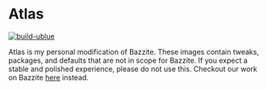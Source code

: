 # Atlas

[![build-ublue](https://github.com/eyecantcu/atlas/actions/workflows/build.yml/badge.svg)](https://github.com/eyecantcu/atlas/actions/workflows/build.yml)

Atlas is my personal modification of Bazzite. These images contain tweaks, packages, and defaults that are not in scope for Bazzite. If you expect a stable and polished experience, please do not use this. Checkout our work on Bazzite [here](https://github.com/ublue-os/bazzite) instead.

